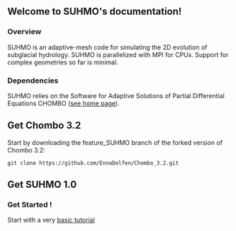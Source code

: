 ## Welcome to SUHMO's documentation!


### Overview
SUHMO is an adaptive-mesh code for simulating the 2D evolution of subglacial hydrology. SUHMO is parallelized with MPI for CPUs. Support for complex geometries so far is minimal.


### Dependencies
SUHMO relies on the Software for Adaptive Solutions of Partial Differential Equations CHOMBO ([see home page](https://commons.lbl.gov/display/chombo/Chombo+-+Software+for+Adaptive+Solutions+of+Partial+Differential+Equations)).

## Get Chombo 3.2
Start by downloading the feature\_SUHMO branch of the forked version of Chombo 3.2:

```
git clone https://github.com/EnnaDelfen/Chombo_3.2.git
```

## Get SUHMO 1.0


### Get Started !

Start with a very [basic tutorial](https://ennadelfen.github.io/SUHMO/GettingStarted)
